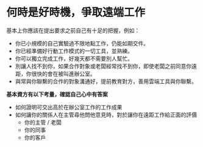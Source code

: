 # 何時是好時機，爭取遠端工作

基本上你應該在提出要求之前自己有十足的把握，例如：

* 你已小規模的自己實驗過不限地點工作，仍能如期交件。
* 你已經準備好行動工作模式的一切工具，並熟練。
* 你可以獨立完成工作，好幾天都不需要別人幫忙。
* 別讓人找不到你，如果合作對象或老闆經常找不到你，即使老闆之前同意你遠距，你很快的會在被叫進辦公室。
* 與常與你聯繫的合作的對象溝通好，提前教育對方，善用雲端工具與你聯繫。

**基本資方有以下考量，確認自己心中有答案**

* 如何證明可交出高於在辦公室工作的工作成果
* 如何讓你的關係人在主管尋他問他意見時，對於讓你在遠距工作給正面的評價
    * 你的主管 / 老闆
    * 你的同事
    * 你的客戶
